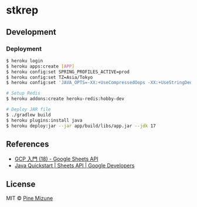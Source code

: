 # stkrep

## Development


### Deployment

```sh
$ heroku login
$ heroku apps:create [APP]
$ heroku config:set SPRING_PROFILES_ACTIVE=prod
$ heroku config:set TZ=Asia/Tokyo
$ heroku config:set 'JAVA_OPTS=-XX:+UseCompressedOops -XX:+UseStringDeduplication'

# Setup Redis
$ heroku addons:create heroku-redis:hobby-dev

# Deploy JAR file
$ ./gradlew build
$ heroku plugins:install java
$ heroku deploy:jar --jar app/build/libs/app.jar --jdk 17
```

## References
- [GCP 入門 (18) - Google Sheets API](https://note.com/npaka/n/nd522e980d995)
- [Java Quickstart | Sheets API | Google Developers](https://developers.google.com/sheets/api/quickstart/java)

## License
MIT &copy; [Pine Mizune](https://profile.pine.moe/)

